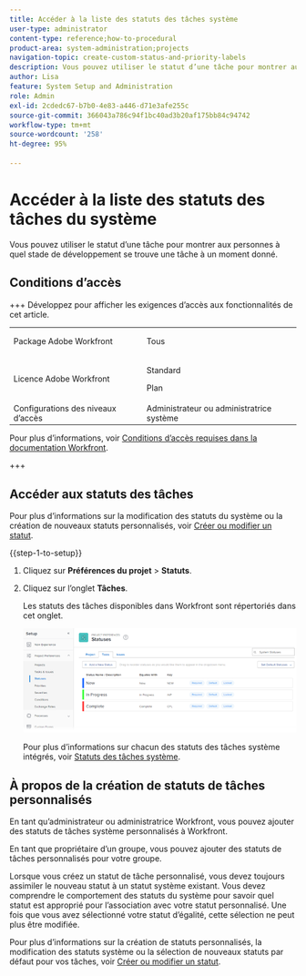 ```yaml
---
title: Accéder à la liste des statuts des tâches système
user-type: administrator
content-type: reference;how-to-procedural
product-area: system-administration;projects
navigation-topic: create-custom-status-and-priority-labels
description: Vous pouvez utiliser le statut d’une tâche pour montrer aux personnes à quel stade de développement se trouve une tâche à un moment donné.
author: Lisa
feature: System Setup and Administration
role: Admin
exl-id: 2cdedc67-b7b0-4e83-a446-d71e3afe255c
source-git-commit: 366043a786c94f1bc40ad3b20af175bb84c94742
workflow-type: tm+mt
source-wordcount: '258'
ht-degree: 95%

---
```


# Accéder à la liste des statuts des tâches du système

Vous pouvez utiliser le statut d’une tâche pour montrer aux personnes à quel stade de développement se trouve une tâche à un moment donné.

## Conditions d’accès

+++ Développez pour afficher les exigences d’accès aux fonctionnalités de cet article.

<table style="table-layout:auto"> 
 <col> 
 <col> 
 <tbody> 
  <tr> 
   <td>Package Adobe Workfront</td> 
   <td><p>Tous</p></td> 
  </tr> 
  <tr> 
   <td>Licence Adobe Workfront</td> 
   <td><p>Standard</p>
       <p>Plan</p></td>
  </tr> 
  <tr> 
   <td>Configurations des niveaux d’accès</td> 
   <td>Administrateur ou administratrice système</td> 
  </tr> 
 </tbody> 
</table>

Pour plus d’informations, voir [Conditions d’accès requises dans la documentation Workfront](/help/quicksilver/administration-and-setup/add-users/access-levels-and-object-permissions/access-level-requirements-in-documentation.md).

+++

## Accéder aux statuts des tâches

Pour plus d’informations sur la modification des statuts du système ou la création de nouveaux statuts personnalisés, voir [Créer ou modifier un statut](../../../administration-and-setup/customize-workfront/creating-custom-status-and-priority-labels/create-or-edit-a-status.md).

{{step-1-to-setup}}

1. Cliquez sur **Préférences du projet** > **Statuts**.

1. Cliquez sur l’onglet **Tâches**.

   Les statuts des tâches disponibles dans Workfront sont répertoriés dans cet onglet.

   ![&#x200B; Statut de la tâche &#x200B;](assets/task-status.png)

   Pour plus d’informations sur chacun des statuts des tâches système intégrés, voir [Statuts des tâches système](../../../administration-and-setup/customize-workfront/creating-custom-status-and-priority-labels/system-task-statuses.md).

## À propos de la création de statuts de tâches personnalisés

En tant qu’administrateur ou administratrice Workfront, vous pouvez ajouter des statuts de tâches système personnalisés à Workfront.

En tant que propriétaire d’un groupe, vous pouvez ajouter des statuts de tâches personnalisés pour votre groupe.

Lorsque vous créez un statut de tâche personnalisé, vous devez toujours assimiler le nouveau statut à un statut système existant. Vous devez comprendre le comportement des statuts du système pour savoir quel statut est approprié pour l’association avec votre statut personnalisé. Une fois que vous avez sélectionné votre statut d’égalité, cette sélection ne peut plus être modifiée.

Pour plus d’informations sur la création de statuts personnalisés, la modification des statuts système ou la sélection de nouveaux statuts par défaut pour vos tâches, voir [Créer ou modifier un statut](../../../administration-and-setup/customize-workfront/creating-custom-status-and-priority-labels/create-or-edit-a-status.md).
